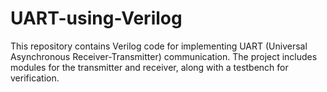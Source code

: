# UART-using-Verilog
This repository contains Verilog code for implementing UART (Universal Asynchronous Receiver-Transmitter) communication. The project includes modules for the transmitter and receiver, along with a testbench for verification.

